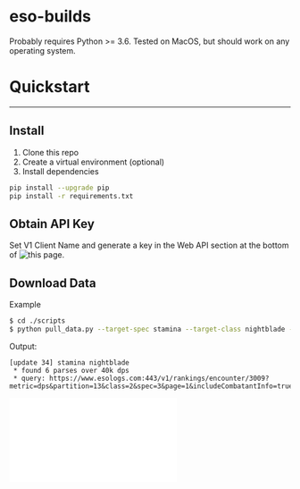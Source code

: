 # eso-builds
Probably requires Python >= 3.6. Tested on MacOS, but should work on any operating system. 


# Quickstart
---
## Install
1. Clone this repo
2. Create a virtual environment (optional)
3. Install dependencies 
```Bash
pip install --upgrade pip
pip install -r requirements.txt
```

## Obtain API Key
Set V1 Client Name and generate a key in the Web API section at the bottom of ![this page](https://www.esologs.com/profile).

## Download Data
Example
```Bash
$ cd ./scripts
$ python pull_data.py --target-spec stamina --target-class nightblade --target-patch 34 --output-directory ./test --api-key my_esologs_api_key
```
Output:
```Text
[update 34] stamina nightblade
 * found 6 parses over 40k dps
 * query: https://www.esologs.com:443/v1/rankings/encounter/3009?metric=dps&partition=13&class=2&spec=3&page=1&includeCombatantInfo=true&api_key=
```
![Output file](/examples/34-stamina-nightblade.json)
